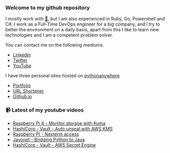 ### Welcome to my github repository

I mostly work with [:snake:](https://www.python.org/), but I am also experienced in Ruby, Go, Powershell and C#. I work as a Full-Time DevOps engineer for a big company, and I try to better the environment on a daily basis, apart from this I like to learn new technologies and I am a competent problem solver.

You can contact me on the following mediums.
- [Linkedin](https://www.linkedin.com/in/r3ap3rpy)
- [Twitter](https://twitter.com/r3ap3rpy)
- [YouTube](https://www.youtube.com/channel/UC1qkMXH8d2I9DDAtBSeEHqg)

I have three personal sites hosted on [pythonanywhere](https://www.pythonanywhere.com/)
- [Portfolio](http://r3ap3rpy.pythonanywhere.com/)
- [URL Shortener](http://shortenpy.pythonanywhere.com/)
- [Github.io](https://r3ap3rpy.github.io/)

### :video_camera: Latest of my youtube videos
<!-- YOUTUBE:START -->
- [Raspberry Pi 4 - Monitor storage with Kuma](https://www.youtube.com/watch?v=tsIyQnBcWfE)
- [HashiCorp - Vault - Auto unseal with AWS KMS](https://www.youtube.com/watch?v=Htf3fjARv7w)
- [Raspberry PI - Nexterm access](https://www.youtube.com/watch?v=XX2MyPOcEGY)
- [Javonet - Bridging Python to Java](https://www.youtube.com/watch?v=5HrdLf2lxc0)
- [HashiCorp - Vault - AWS Secret Engine](https://www.youtube.com/watch?v=C20ydQFLpk4)
<!-- YOUTUBE:END -->

